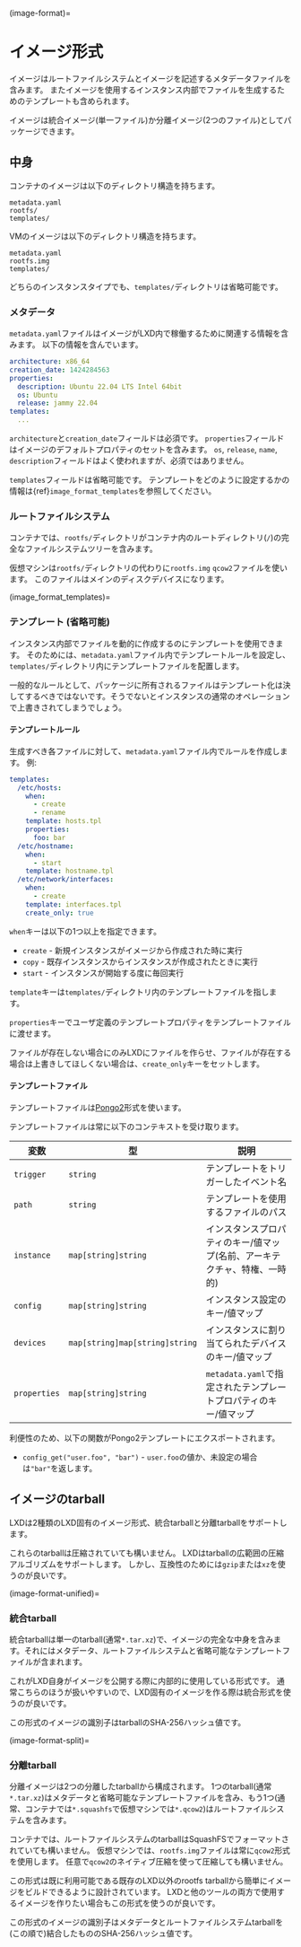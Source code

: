 (image-format)=
# イメージ形式

イメージはルートファイルシステムとイメージを記述するメタデータファイルを含みます。
またイメージを使用するインスタンス内部でファイルを生成するためのテンプレートも含められます。

イメージは統合イメージ(単一ファイル)か分離イメージ(2つのファイル)としてパッケージできます。

## 中身

コンテナのイメージは以下のディレクトリ構造を持ちます。

```
metadata.yaml
rootfs/
templates/
```

VMのイメージは以下のディレクトリ構造を持ちます。

```
metadata.yaml
rootfs.img
templates/
```

どちらのインスタンスタイプでも、`templates/`ディレクトリは省略可能です。

### メタデータ

`metadata.yaml`ファイルはイメージがLXD内で稼働するために関連する情報を含みます。
以下の情報を含んでいます。

```yaml
architecture: x86_64
creation_date: 1424284563
properties:
  description: Ubuntu 22.04 LTS Intel 64bit
  os: Ubuntu
  release: jammy 22.04
templates:
  ...
```

`architecture`と`creation_date`フィールドは必須です。
`properties`フィールドはイメージのデフォルトプロパティのセットを含みます。
`os`, `release`, `name`, `description`フィールドはよく使われますが、必須ではありません。

`templates`フィールドは省略可能です。
テンプレートをどのように設定するかの情報は{ref}`image_format_templates`を参照してください。

### ルートファイルシステム

コンテナでは、`rootfs/`ディレクトリがコンテナ内のルートディレクトリ(`/`)の完全なファイルシステムツリーを含みます。

仮想マシンは`rootfs/`ディレクトリの代わりに`rootfs.img` `qcow2`ファイルを使います。
このファイルはメインのディスクデバイスになります。

(image_format_templates)=
### テンプレート (省略可能)

インスタンス内部でファイルを動的に作成するのにテンプレートを使用できます。
そのためには、`metadata.yaml`ファイル内でテンプレートルールを設定し、`templates/`ディレクトリ内にテンプレートファイルを配置します。

一般的なルールとして、パッケージに所有されるファイルはテンプレート化は決してするべきではないです。そうでないとインスタンスの通常のオペレーションで上書きされてしまうでしょう。

#### テンプレートルール

生成すべき各ファイルに対して、`metadata.yaml`ファイル内でルールを作成します。
例:

```yaml
templates:
  /etc/hosts:
    when:
      - create
      - rename
    template: hosts.tpl
    properties:
      foo: bar
  /etc/hostname:
    when:
      - start
    template: hostname.tpl
  /etc/network/interfaces:
    when:
      - create
    template: interfaces.tpl
    create_only: true
```

`when`キーは以下の1つ以上を指定できます。

- `create` - 新規インスタンスがイメージから作成された時に実行
- `copy` - 既存インスタンスからインスタンスが作成されたときに実行
- `start` - インスタンスが開始する度に毎回実行

`template`キーは`templates/`ディレクトリ内のテンプレートファイルを指します。

`properties`キーでユーザ定義のテンプレートプロパティをテンプレートファイルに渡せます。

ファイルが存在しない場合にのみLXDにファイルを作らせ、ファイルが存在する場合は上書きしてほしくない場合は、`create_only`キーをセットします。

#### テンプレートファイル

テンプレートファイルは[Pongo2](https://www.schlachter.tech/solutions/pongo2-template-engine/)形式を使います。

テンプレートファイルは常に以下のコンテキストを受け取ります。

| 変数     | 型                           | 説明                                                                         |
|--------------|--------------------------------|-------------------------------------------------------------------------------------|
| `trigger`    | `string`                       | テンプレートをトリガーしたイベント名                                       |
| `path`       | `string`                       | テンプレートを使用するファイルのパス                                             |
| `instance`   | `map[string]string`            | インスタンスプロパティのキー/値マップ(名前、アーキテクチャ、特権、一時的) |
| `config`     | `map[string]string`            | インスタンス設定のキー/値マップ                                       |
| `devices`    | `map[string]map[string]string` | インスタンスに割り当てられたデバイスのキー/値マップ                               |
| `properties` | `map[string]string`            | `metadata.yaml`で指定されたテンプレートプロパティのキー/値マップ               |

利便性のため、以下の関数がPongo2テンプレートにエクスポートされます。

- `config_get("user.foo", "bar")` - `user.foo`の値か、未設定の場合は`"bar"`を返します。

## イメージのtarball

LXDは2種類のLXD固有のイメージ形式、統合tarballと分離tarballをサポートします。

これらのtarballは圧縮されていても構いません。
LXDはtarballの広範囲の圧縮アルゴリズムをサポートします。
しかし、互換性のためには`gzip`または`xz`を使うのが良いです。

(image-format-unified)=
### 統合tarball

統合tarballは単一のtarball(通常`*.tar.xz`)で、イメージの完全な中身を含みます。それにはメタデータ、ルートファイルシステムと省略可能なテンプレートファイルが含まれます。

これがLXD自身がイメージを公開する際に内部的に使用している形式です。
通常こちらのほうが扱いやすいので、LXD固有のイメージを作る際は統合形式を使うのが良いです。

この形式のイメージの識別子はtarballのSHA-256ハッシュ値です。

(image-format-split)=
### 分離tarball

分離イメージは2つの分離したtarballから構成されます。
1つのtarball(通常`*.tar.xz`)はメタデータと省略可能なテンプレートファイルを含み、もう1つ(通常、コンテナでは`*.squashfs`で仮想マシンでは`*.qcow2`)はルートファイルシステムを含みます。

コンテナでは、ルートファイルシステムのtarballはSquashFSでフォーマットされていても構いません。
仮想マシンでは、`rootfs.img`ファイルは常に`qcow2`形式を使用します。
任意で`qcow2`のネイティブ圧縮を使って圧縮しても構いません。

この形式は既に利用可能である既存のLXD以外のrootfs tarballから簡単にイメージをビルドできるように設計されています。
LXDと他のツールの両方で使用するイメージを作りたい場合もこの形式を使うのが良いです。

この形式のイメージの識別子はメタデータとルートファイルシステムtarballを(この順で)結合したもののSHA-256ハッシュ値です。
